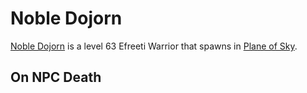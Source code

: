 # Noble Dojorn



[Noble Dojorn](/npc/71057) is a level 63 Efreeti Warrior that spawns in [Plane of Sky](/zone/71).



## On NPC Death

